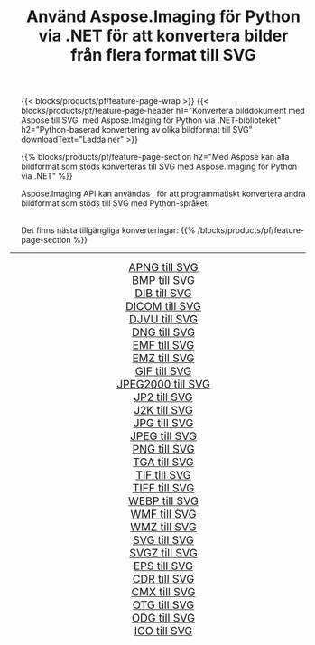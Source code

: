 ﻿---
title: Använd Aspose.Imaging för Python via .NET för att konvertera bilder från flera format till SVG 
weight: 3920
url: /sv/python-net/conversion/to/svg 
lang: sv
langdirlevel: 2
locales: zh-hans,ja,it,ru,de,es,fr,nl,id,lt,pl,pt,vi,tr,ko,zh-hant,ar,hi,th,sv,cs,uk,he
description: Du kan använda Aspose.Imaging för Python via .NET-biblioteket för att konvertera från en mängd olika format till SVG
---

{{< blocks/products/pf/feature-page-wrap >}}
{{< blocks/products/pf/feature-page-header h1="Konvertera bilddokument med Aspose till SVG  med Aspose.Imaging för Python via .NET-biblioteket" h2="Python-baserad konvertering av olika bildformat till SVG" downloadText="Ladda ner" >}}


{{% blocks/products/pf/feature-page-section  h2="Med Aspose kan alla bildformat som stöds konverteras till SVG med Aspose.Imaging för Python via .NET" %}}
<p align=justify>Aspose.Imaging API kan användas   för att programmatiskt konvertera andra bildformat som stöds till SVG med Python-språket.</p>
<br/>
Det finns nästa tillgängliga konverteringar:
{{% /blocks/products/pf/feature-page-section %}}
<div class="container-fluid productfamilypage bg-gray">
    <div class="convertypes bg-gray agp-content section">
        <div class="container">
		<hr style="margin-left:-20px;"/>
		<div class="row other-converters" style="gap: 10px;font-size: 19px;text-align:center;">
		    <div class='col-md-2 other-converter remove-lp remove-rp'><a href="/imaging/sv/python-net/conversion/apng-to-svg" style="padding:15px;">APNG till SVG</a></div>
<div class='col-md-2 other-converter remove-lp remove-rp'><a href="/imaging/sv/python-net/conversion/bmp-to-svg" style="padding:15px;">BMP till SVG</a></div>
<div class='col-md-2 other-converter remove-lp remove-rp'><a href="/imaging/sv/python-net/conversion/dib-to-svg" style="padding:15px;">DIB till SVG</a></div>
<div class='col-md-2 other-converter remove-lp remove-rp'><a href="/imaging/sv/python-net/conversion/dicom-to-svg" style="padding:15px;">DICOM till SVG</a></div>
<div class='col-md-2 other-converter remove-lp remove-rp'><a href="/imaging/sv/python-net/conversion/djvu-to-svg" style="padding:15px;">DJVU till SVG</a></div>
<div class='col-md-2 other-converter remove-lp remove-rp'><a href="/imaging/sv/python-net/conversion/dng-to-svg" style="padding:15px;">DNG till SVG</a></div>
<div class='col-md-2 other-converter remove-lp remove-rp'><a href="/imaging/sv/python-net/conversion/emf-to-svg" style="padding:15px;">EMF till SVG</a></div>
<div class='col-md-2 other-converter remove-lp remove-rp'><a href="/imaging/sv/python-net/conversion/emz-to-svg" style="padding:15px;">EMZ till SVG</a></div>
<div class='col-md-2 other-converter remove-lp remove-rp'><a href="/imaging/sv/python-net/conversion/gif-to-svg" style="padding:15px;">GIF till SVG</a></div>
<div class='col-md-2 other-converter remove-lp remove-rp'><a href="/imaging/sv/python-net/conversion/jpeg2000-to-svg" style="padding:15px;">JPEG2000 till SVG</a></div>
<div class='col-md-2 other-converter remove-lp remove-rp'><a href="/imaging/sv/python-net/conversion/jp2-to-svg" style="padding:15px;">JP2 till SVG</a></div>
<div class='col-md-2 other-converter remove-lp remove-rp'><a href="/imaging/sv/python-net/conversion/j2k-to-svg" style="padding:15px;">J2K till SVG</a></div>
<div class='col-md-2 other-converter remove-lp remove-rp'><a href="/imaging/sv/python-net/conversion/jpg-to-svg" style="padding:15px;">JPG till SVG</a></div>
<div class='col-md-2 other-converter remove-lp remove-rp'><a href="/imaging/sv/python-net/conversion/jpeg-to-svg" style="padding:15px;">JPEG till SVG</a></div>
<div class='col-md-2 other-converter remove-lp remove-rp'><a href="/imaging/sv/python-net/conversion/png-to-svg" style="padding:15px;">PNG till SVG</a></div>
<div class='col-md-2 other-converter remove-lp remove-rp'><a href="/imaging/sv/python-net/conversion/tga-to-svg" style="padding:15px;">TGA till SVG</a></div>
<div class='col-md-2 other-converter remove-lp remove-rp'><a href="/imaging/sv/python-net/conversion/tif-to-svg" style="padding:15px;">TIF till SVG</a></div>
<div class='col-md-2 other-converter remove-lp remove-rp'><a href="/imaging/sv/python-net/conversion/tiff-to-svg" style="padding:15px;">TIFF till SVG</a></div>
<div class='col-md-2 other-converter remove-lp remove-rp'><a href="/imaging/sv/python-net/conversion/webp-to-svg" style="padding:15px;">WEBP till SVG</a></div>
<div class='col-md-2 other-converter remove-lp remove-rp'><a href="/imaging/sv/python-net/conversion/wmf-to-svg" style="padding:15px;">WMF till SVG</a></div>
<div class='col-md-2 other-converter remove-lp remove-rp'><a href="/imaging/sv/python-net/conversion/wmz-to-svg" style="padding:15px;">WMZ till SVG</a></div>
<div class='col-md-2 other-converter remove-lp remove-rp'><a href="/imaging/sv/python-net/conversion/svg-to-svg" style="padding:15px;">SVG till SVG</a></div>
<div class='col-md-2 other-converter remove-lp remove-rp'><a href="/imaging/sv/python-net/conversion/svgz-to-svg" style="padding:15px;">SVGZ till SVG</a></div>
<div class='col-md-2 other-converter remove-lp remove-rp'><a href="/imaging/sv/python-net/conversion/eps-to-svg" style="padding:15px;">EPS till SVG</a></div>
<div class='col-md-2 other-converter remove-lp remove-rp'><a href="/imaging/sv/python-net/conversion/cdr-to-svg" style="padding:15px;">CDR till SVG</a></div>
<div class='col-md-2 other-converter remove-lp remove-rp'><a href="/imaging/sv/python-net/conversion/cmx-to-svg" style="padding:15px;">CMX till SVG</a></div>
<div class='col-md-2 other-converter remove-lp remove-rp'><a href="/imaging/sv/python-net/conversion/otg-to-svg" style="padding:15px;">OTG till SVG</a></div>
<div class='col-md-2 other-converter remove-lp remove-rp'><a href="/imaging/sv/python-net/conversion/odg-to-svg" style="padding:15px;">ODG till SVG</a></div>
<div class='col-md-2 other-converter remove-lp remove-rp'><a href="/imaging/sv/python-net/conversion/ico-to-svg" style="padding:15px;">ICO till SVG</a></div>
                </div>
        </div>
    </div>
</div>
<br/>


